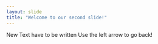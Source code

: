 ```yaml
---
layout: slide
title: "Welcome to our second slide!"
---
```

New Text have to be written
Use the left arrow to go back!